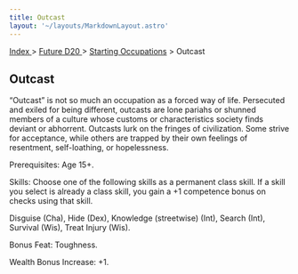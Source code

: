 ```yaml
---
title: Outcast
layout: '~/layouts/MarkdownLayout.astro'
---
```


[ Index ](/) > [ Future D20 ](/future.d20.srd) > [Starting Occupations](/future.d20.srd/starting.occupations) > Outcast

## Outcast

“Outcast” is not so much an occupation as a forced way of life. Persecuted and
exiled for being different, outcasts are lone pariahs or shunned members of a
culture whose customs or characteristics society finds deviant or abhorrent.
Outcasts lurk on the fringes of civilization. Some strive for acceptance,
while others are trapped by their own feelings of resentment, self-loathing,
or hopelessness.

Prerequisites: Age 15+.

Skills: Choose one of the following skills as a permanent class skill. If a
skill you select is already a class skill, you gain a +1 competence bonus on
checks using that skill.

Disguise (Cha), Hide (Dex), Knowledge (streetwise) (Int), Search (Int),
Survival (Wis), Treat Injury (Wis).

Bonus Feat: Toughness.

Wealth Bonus Increase: +1.

